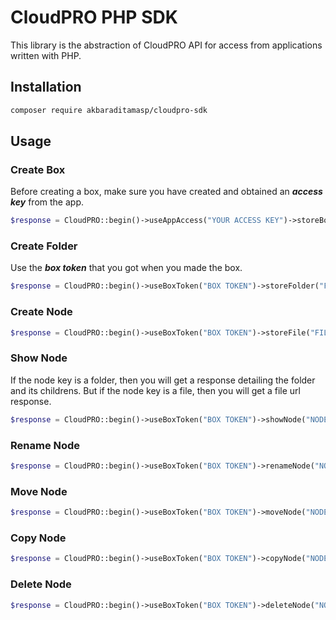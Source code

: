 # CloudPRO PHP SDK

This library is the abstraction of CloudPRO API for access from applications written with PHP.

## Installation

```bash
composer require akbaraditamasp/cloudpro-sdk
```

## Usage

### Create Box

Before creating a box, make sure you have created and obtained an **_access key_** from the app.

```php
$response = CloudPRO::begin()->useAppAccess("YOUR ACCESS KEY")->storeBox("Box Name");
```

### Create Folder

Use the **_box token_** that you got when you made the box.

```php
$response = CloudPRO::begin()->useBoxToken("BOX TOKEN")->storeFolder("FOLDER NAME", $options);
```

### Create Node

```php
$response = CloudPRO::begin()->useBoxToken("BOX TOKEN")->storeFile("FILE NAME", "PATH", $options);
```

### Show Node

If the node key is a folder, then you will get a response detailing the folder and its childrens. But if the node key is a file, then you will get a file url response.

```php
$response = CloudPRO::begin()->useBoxToken("BOX TOKEN")->showNode("NODE KEY");
```

### Rename Node

```php
$response = CloudPRO::begin()->useBoxToken("BOX TOKEN")->renameNode("NODE KEY","NEW NAME");
```

### Move Node

```php
$response = CloudPRO::begin()->useBoxToken("BOX TOKEN")->moveNode("NODE KEY","PARENT KEY");
```

### Copy Node

```php
$response = CloudPRO::begin()->useBoxToken("BOX TOKEN")->copyNode("NODE KEY","PARENT KEY");
```

### Delete Node

```php
$response = CloudPRO::begin()->useBoxToken("BOX TOKEN")->deleteNode("NODE KEY");
```
